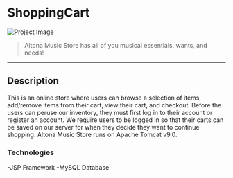 # ShoppingCart

![Project Image](project-image-url)

> Altona Music Store has all of you musical essentials, wants, and needs!

---

## Description

This is an online store where users can browse a selection of items, add/remove items from their cart, view their cart, and checkout.
Before the users can peruse our inventory, they must first log in to their account or register an account.  We require users to be logged in 
so that their carts can be saved on our server for when they decide they want to continue shopping.  Altona Music Store runs on Apache Tomcat v9.0.

### Technologies
-JSP Framework
-MySQL Database 


